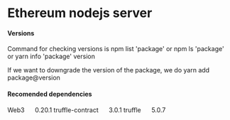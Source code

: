 # Ethereum nodejs server

#### Versions 
Command for checking versions is 
npm list 'package' or npm ls 'package'
or
yarn info 'package' version

If we want to downgrade the version of the package, we do
yarn add package@version

#### Recomended dependencies
Web3&nbsp;&nbsp;&nbsp;&nbsp;&nbsp;&nbsp;0.20.1
truffle-contract&nbsp;&nbsp;&nbsp;&nbsp;&nbsp;&nbsp;3.0.1
truffle&nbsp;&nbsp;&nbsp;&nbsp;&nbsp;&nbsp;5.0.7

